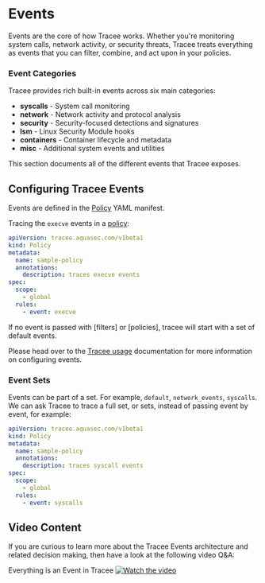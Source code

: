 # Events

Events are the core of how Tracee works. Whether you're monitoring system calls, network activity, or security threats, Tracee treats everything as events that you can filter, combine, and act upon in your policies.

### Event Categories

Tracee provides rich built-in events across six main categories:

* **syscalls** - System call monitoring
* **network** - Network activity and protocol analysis
* **security** - Security-focused detections and signatures
* **lsm** - Linux Security Module hooks
* **containers** - Container lifecycle and metadata
* **misc** - Additional system events and utilities

This section documents all of the different events that Tracee exposes.

## Configuring Tracee Events

Events are defined in the [Policy](../policies/index.md) YAML manifest. 

Tracing the `execve` events in a [policy](../policies/index.md):

```yaml
apiVersion: tracee.aquasec.com/v1beta1
kind: Policy
metadata:
  name: sample-policy
  annotations:
    description: traces execve events
spec:
  scope:
    - global
  rules:
    - event: execve
```

If no event is passed with [filters] or [policies], tracee will start with a set of default events.

Please head over to the [Tracee usage](../policies/usage/kubernetes.md) documentation for more information on configuring events.

### Event Sets

Events can be part of a set. For example, `default`, `network_events`, `syscalls`. 
We can ask Tracee to trace a full set, or sets, instead of passing event by event, for example:

```yaml
apiVersion: tracee.aquasec.com/v1beta1
kind: Policy
metadata:
  name: sample-policy
  annotations:
    description: traces syscall events
spec:
  scope:
    - global
  rules:
    - event: syscalls
```

## Video Content

If you are curious to learn more about the Tracee Events architecture and related decision making, then have a look at the following video Q&A:

Everything is an Event in Tracee
  [![Watch the video](../../images/liveqa.png)](https://www.youtube.com/live/keqVe4d71uk?si=OTbVxgWsFBtdqEMW)
